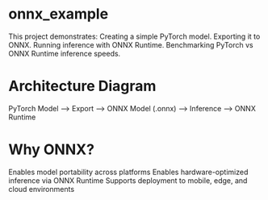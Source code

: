 # onnx_example
This project demonstrates:
Creating a simple PyTorch model.
Exporting it to ONNX.
Running inference with ONNX Runtime.
Benchmarking PyTorch vs ONNX Runtime inference speeds.

# Architecture Diagram
PyTorch Model --> Export --> ONNX Model (.onnx) --> Inference --> ONNX Runtime

# Why ONNX?
Enables model portability across platforms
Enables hardware-optimized inference via ONNX Runtime
Supports deployment to mobile, edge, and cloud environments
